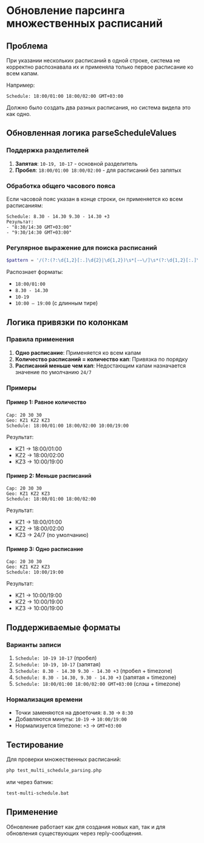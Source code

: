 # Обновление парсинга множественных расписаний

## Проблема
При указании нескольких расписаний в одной строке, система не корректно распознавала их и применяла только первое расписание ко всем капам.

Например:
```
Schedule: 18:00/01:00 18:00/02:00 GMT+03:00
```
Должно было создать два разных расписания, но система видела это как одно.

## Обновленная логика parseScheduleValues

### Поддержка разделителей
1. **Запятая**: `10-19, 10-17` - основной разделитель
2. **Пробел**: `18:00/01:00 18:00/02:00` - для расписаний без запятых

### Обработка общего часового пояса
Если часовой пояс указан в конце строки, он применяется ко всем расписаниям:
```
Schedule: 8.30 - 14.30 9.30 - 14.30 +3
Результат:
- "8:30/14:30 GMT+03:00"
- "9:30/14:30 GMT+03:00"
```

### Регулярное выражение для поиска расписаний
```php
$pattern = '/(?:(?:\d{1,2}[:.]\d{2}|\d{1,2})\s*[-–\/]\s*(?:\d{1,2}[:.]\d{2}|\d{1,2}))/';
```

Распознает форматы:
- `18:00/01:00`
- `8.30 - 14.30`
- `10-19`
- `10:00 – 19:00` (с длинным тире)

## Логика привязки по колонкам

### Правила применения
1. **Одно расписание**: Применяется ко всем капам
2. **Количество расписаний = количество кап**: Привязка по порядку
3. **Расписаний меньше чем кап**: Недостающим капам назначается значение по умолчанию `24/7`

### Примеры

#### Пример 1: Равное количество
```
Cap: 20 30 30
Geo: KZ1 KZ2 KZ3
Schedule: 18:00/01:00 18:00/02:00 10:00/19:00
```
Результат:
- KZ1 → 18:00/01:00
- KZ2 → 18:00/02:00  
- KZ3 → 10:00/19:00

#### Пример 2: Меньше расписаний
```
Cap: 20 30 30
Geo: KZ1 KZ2 KZ3
Schedule: 18:00/01:00 18:00/02:00
```
Результат:
- KZ1 → 18:00/01:00
- KZ2 → 18:00/02:00
- KZ3 → 24/7 (по умолчанию)

#### Пример 3: Одно расписание
```
Cap: 20 30 30
Geo: KZ1 KZ2 KZ3
Schedule: 10:00/19:00
```
Результат:
- KZ1 → 10:00/19:00
- KZ2 → 10:00/19:00
- KZ3 → 10:00/19:00

## Поддерживаемые форматы

### Варианты записи
1. `Schedule: 10-19 10-17` (пробел)
2. `Schedule: 10-19, 10-17` (запятая)
3. `Schedule: 8.30 - 14.30 9.30 - 14.30 +3` (пробел + timezone)
4. `Schedule: 8.30 - 14.30, 9.30 - 14.30 +3` (запятая + timezone)
5. `Schedule: 18:00/01:00 18:00/02:00 GMT+03:00` (слэш + timezone)

### Нормализация времени
- Точки заменяются на двоеточия: `8.30` → `8:30`
- Добавляются минуты: `10-19` → `10:00/19:00`
- Нормализуется timezone: `+3` → `GMT+03:00`

## Тестирование
Для проверки множественных расписаний:
```bash
php test_multi_schedule_parsing.php
```

или через батник:
```bash
test-multi-schedule.bat
```

## Применение
Обновление работает как для создания новых кап, так и для обновления существующих через reply-сообщения. 